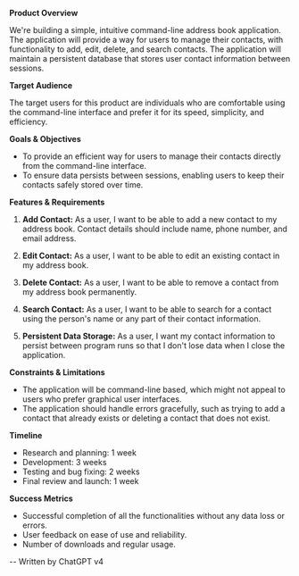 **Product Overview**

We're building a simple, intuitive command-line address book application. The application will provide a way for users to manage their contacts, with functionality to add, edit, delete, and search contacts. The application will maintain a persistent database that stores user contact information between sessions.

**Target Audience**

The target users for this product are individuals who are comfortable using the command-line interface and prefer it for its speed, simplicity, and efficiency.

**Goals & Objectives**

- To provide an efficient way for users to manage their contacts directly from the command-line interface.
- To ensure data persists between sessions, enabling users to keep their contacts safely stored over time.

**Features & Requirements**

1. **Add Contact:** As a user, I want to be able to add a new contact to my address book. Contact details should include name, phone number, and email address.

2. **Edit Contact:** As a user, I want to be able to edit an existing contact in my address book.

3. **Delete Contact:** As a user, I want to be able to remove a contact from my address book permanently.

4. **Search Contact:** As a user, I want to be able to search for a contact using the person's name or any part of their contact information.

5. **Persistent Data Storage:** As a user, I want my contact information to persist between program runs so that I don't lose data when I close the application.

**Constraints & Limitations**

- The application will be command-line based, which might not appeal to users who prefer graphical user interfaces.
- The application should handle errors gracefully, such as trying to add a contact that already exists or deleting a contact that does not exist.

**Timeline**

- Research and planning: 1 week
- Development: 3 weeks
- Testing and bug fixing: 2 weeks
- Final review and launch: 1 week

**Success Metrics**

- Successful completion of all the functionalities without any data loss or errors.
- User feedback on ease of use and reliability.
- Number of downloads and regular usage.

-- Written by ChatGPT v4
